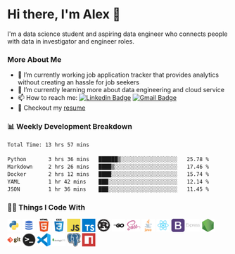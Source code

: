 # Hi there, I'm Alex  👋

I'm a data science student and aspiring data engineer who connects people with data in investigator and engineer roles. 

### More About Me

- 🔭 I’m currently working job application tracker that provides analytics without creating an hassle for job seekers
- 🌱 I’m currently learning more about data engineering and cloud service
- 📫 How to reach me: [![Linkedin Badge](https://img.shields.io/badge/Alex%20Chen-blue?style=flat&logo=linkedin&labelColor=blue&link=https://www.linkedin.com/in/alex-chen-112523chen)](https://www.linkedin.com/in/alex-chen-112523chen/) [![Gmail Badge](https://img.shields.io/badge/-Alex%20Chen-c14438?style=flat&logo=Gmail&logoColor=white&link=mailto:itsalexchen@gmail.com)](mailto:itsalexchen@gmail.com)
- 📝 Checkout my [resume](https://112523chen.github.io/AlexChenResume.pdf)


### 📊 Weekly Development Breakdown
<!--START_SECTION:waka-->

```txt
Total Time: 13 hrs 57 mins

Python       3 hrs 36 mins   ██████▒░░░░░░░░░░░░░░░░░░   25.78 %
Markdown     2 hrs 26 mins   ████▒░░░░░░░░░░░░░░░░░░░░   17.46 %
Docker       2 hrs 12 mins   ████░░░░░░░░░░░░░░░░░░░░░   15.74 %
YAML         1 hr 42 mins    ███░░░░░░░░░░░░░░░░░░░░░░   12.14 %
JSON         1 hr 36 mins    ███░░░░░░░░░░░░░░░░░░░░░░   11.45 %
```

<!--END_SECTION:waka-->

### 👨‍💻 Things I Code With
<code><img height="30" src="https://raw.githubusercontent.com/github/explore/80688e429a7d4ef2fca1e82350fe8e3517d3494d/topics/python/python.png"></code>
<code><img height="30" src="https://raw.githubusercontent.com/github/explore/80688e429a7d4ef2fca1e82350fe8e3517d3494d/topics/sql/sql.png"></code>
<code><img height="30" src="https://raw.githubusercontent.com/github/explore/80688e429a7d4ef2fca1e82350fe8e3517d3494d/topics/html/html.png"></code>
<code><img height="30" src="https://raw.githubusercontent.com/github/explore/80688e429a7d4ef2fca1e82350fe8e3517d3494d/topics/css/css.png"></code>
<code><img height="30" src="https://raw.githubusercontent.com/github/explore/80688e429a7d4ef2fca1e82350fe8e3517d3494d/topics/javascript/javascript.png"></code>
<code><img height="30" src="https://raw.githubusercontent.com/github/explore/80688e429a7d4ef2fca1e82350fe8e3517d3494d/topics/typescript/typescript.png"></code>
<code><img height="30" src="https://raw.githubusercontent.com/github/explore/80688e429a7d4ef2fca1e82350fe8e3517d3494d/topics/rust/rust.png"></code>
<code><img height="30" src="https://raw.githubusercontent.com/github/explore/80688e429a7d4ef2fca1e82350fe8e3517d3494d/topics/go/go.png"></code>
<code><img height="30" src="https://raw.githubusercontent.com/github/explore/80688e429a7d4ef2fca1e82350fe8e3517d3494d/topics/sass/sass.png"></code>
<code><img height="30" src="https://raw.githubusercontent.com/github/explore/5b3600551e122a3277c2c5368af2ad5725ffa9a1/topics/java/java.png"></code>
<code><img height="30" src="https://raw.githubusercontent.com/github/explore/80688e429a7d4ef2fca1e82350fe8e3517d3494d/topics/react/react.png"></code>
<code><img height="30" src="https://raw.githubusercontent.com/github/explore/80688e429a7d4ef2fca1e82350fe8e3517d3494d/topics/bootstrap/bootstrap.png"></code>
<code><img height="30" src="https://raw.githubusercontent.com/github/explore/80688e429a7d4ef2fca1e82350fe8e3517d3494d/topics/express/express.png"></code>
<code><img height="30" src="https://raw.githubusercontent.com/github/explore/80688e429a7d4ef2fca1e82350fe8e3517d3494d/topics/nodejs/nodejs.png"></code>
<code><img height="30" src="https://raw.githubusercontent.com/github/explore/80688e429a7d4ef2fca1e82350fe8e3517d3494d/topics/git/git.png"></code>
<code><img height="30" src="https://raw.githubusercontent.com/github/explore/80688e429a7d4ef2fca1e82350fe8e3517d3494d/topics/terminal/terminal.png"></code>
<code><img height="30" src="https://raw.githubusercontent.com/github/explore/80688e429a7d4ef2fca1e82350fe8e3517d3494d/topics/visual-studio-code/visual-studio-code.png"></code>
<code><img height="30" src="https://raw.githubusercontent.com/github/explore/80688e429a7d4ef2fca1e82350fe8e3517d3494d/topics/mongodb/mongodb.png"></code>
<code><img height="30" src="https://raw.githubusercontent.com/github/explore/80688e429a7d4ef2fca1e82350fe8e3517d3494d/topics/postgresql/postgresql.png"></code>
<code><img height="30" src="https://raw.githubusercontent.com/github/explore/80688e429a7d4ef2fca1e82350fe8e3517d3494d/topics/npm/npm.png"></code>
